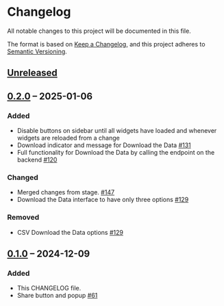 # Changelog

All notable changes to this project will be documented in this file.

The format is based on [Keep a Changelog](https://keepachangelog.com/en/1.1.0/),
and this project adheres to [Semantic Versioning](https://semver.org/spec/v2.0.0.html).

## [Unreleased]

## [0.2.0] – 2025-01-06

### Added
- Disable buttons on sidebar until all widgets have loaded and whenever widgets are reloaded from a change 
- Download indicator and message for Download the Data [#131](https://github.com/htrc/torchlite-frontend/issues/131)
- Full functionality for Download the Data by calling the endpoint on the backend [#120](https://github.com/htrc/torchlite-backend/issues/120)

### Changed
- Merged changes from stage. [#147](https://github.com/htrc/torchlite-frontend/issues/147)
- Download the Data interface to have only three options [#129](https://github.com/htrc/torchlite-frontend/issues/129)

### Removed

- CSV Download the Data options [#129](https://github.com/htrc/torchlite-frontend/issues/129)

## [0.1.0] – 2024-12-09

### Added

- This CHANGELOG file.
- Share button and popup [#61](https://github.com/htrc/torchlite-app/issues/61)

[unreleased]: https://github.com/htrc/torchlite-frontend/compare/0.1.0...HEAD
[0.1.0]: https://github.com/htrc/torchlite-frontend/compare/0.2.0...0.1.0
[0.2.0]: https://github.com/htrc/torchlite-frontend/releases/tag/0.2.0
